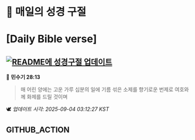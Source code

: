 # 🙏 매일의 성경 구절
# [Daily Bible verse]
## [![README에 성경구절 업데이트](https://github.com/DONGSUKA/first_test/actions/workflows/update-readme-bible.yml/badge.svg)](https://github.com/DONGSUKA/first_test/actions/workflows/update-readme-bible.yml)
<!-- START_BIBLE_VERSE -->
📖 **민수기 28:13**
> 매 어린 양에는 고운 가루 십분의 일에 기름 섞은 소제를 향기로운 번제로 여호와께 화제를 드릴 것이며

🕊️ _업데이트 시각: 2025-09-04 03:12:27 KST_
  <!-- END_BIBLE_VERSE -->
## GITHUB_ACTION
